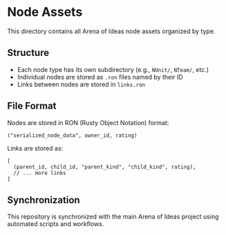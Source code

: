 # Node Assets

This directory contains all Arena of Ideas node assets organized by type.

## Structure

- Each node type has its own subdirectory (e.g., `NUnit/`, `NTeam/`, etc.)
- Individual nodes are stored as `.ron` files named by their ID
- Links between nodes are stored in `links.ron`

## File Format

Nodes are stored in RON (Rusty Object Notation) format:
```ron
("serialized_node_data", owner_id, rating)
```

Links are stored as:
```ron
[
  (parent_id, child_id, "parent_kind", "child_kind", rating),
  // ... more links
]
```

## Synchronization

This repository is synchronized with the main Arena of Ideas project using automated scripts and workflows.
